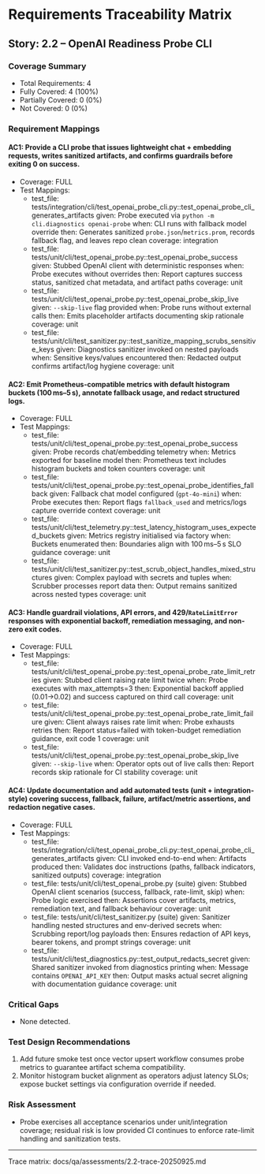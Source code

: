 # Requirements Traceability Matrix

## Story: 2.2 – OpenAI Readiness Probe CLI

### Coverage Summary
- Total Requirements: 4
- Fully Covered: 4 (100%)
- Partially Covered: 0 (0%)
- Not Covered: 0 (0%)

### Requirement Mappings

#### AC1: Provide a CLI probe that issues lightweight chat + embedding requests, writes sanitized artifacts, and confirms guardrails before exiting 0 on success.
- Coverage: FULL
- Test Mappings:
  - test_file: tests/integration/cli/test_openai_probe_cli.py::test_openai_probe_cli_generates_artifacts
    given: Probe executed via `python -m cli.diagnostics openai-probe`
    when: CLI runs with fallback model override
    then: Generates sanitized `probe.json`/`metrics.prom`, records fallback flag, and leaves repo clean
    coverage: integration
  - test_file: tests/unit/cli/test_openai_probe.py::test_openai_probe_success
    given: Stubbed OpenAI client with deterministic responses
    when: Probe executes without overrides
    then: Report captures success status, sanitized chat metadata, and artifact paths
    coverage: unit
  - test_file: tests/unit/cli/test_openai_probe.py::test_openai_probe_skip_live
    given: `--skip-live` flag provided
    when: Probe runs without external calls
    then: Emits placeholder artifacts documenting skip rationale
    coverage: unit
  - test_file: tests/unit/cli/test_sanitizer.py::test_sanitize_mapping_scrubs_sensitive_keys
    given: Diagnostics sanitizer invoked on nested payloads
    when: Sensitive keys/values encountered
    then: Redacted output confirms artifact/log hygiene
    coverage: unit

#### AC2: Emit Prometheus-compatible metrics with default histogram buckets (100 ms–5 s), annotate fallback usage, and redact structured logs.
- Coverage: FULL
- Test Mappings:
  - test_file: tests/unit/cli/test_openai_probe.py::test_openai_probe_success
    given: Probe records chat/embedding telemetry
    when: Metrics exported for baseline model
    then: Prometheus text includes histogram buckets and token counters
    coverage: unit
  - test_file: tests/unit/cli/test_openai_probe.py::test_openai_probe_identifies_fallback
    given: Fallback chat model configured (`gpt-4o-mini`)
    when: Probe executes
    then: Report flags `fallback_used` and metrics/logs capture override context
    coverage: unit
  - test_file: tests/unit/cli/test_telemetry.py::test_latency_histogram_uses_expected_buckets
    given: Metrics registry initialised via factory
    when: Buckets enumerated
    then: Boundaries align with 100 ms–5 s SLO guidance
    coverage: unit
  - test_file: tests/unit/cli/test_sanitizer.py::test_scrub_object_handles_mixed_structures
    given: Complex payload with secrets and tuples
    when: Scrubber processes report data
    then: Output remains sanitized across nested types
    coverage: unit

#### AC3: Handle guardrail violations, API errors, and 429/`RateLimitError` responses with exponential backoff, remediation messaging, and non-zero exit codes.
- Coverage: FULL
- Test Mappings:
  - test_file: tests/unit/cli/test_openai_probe.py::test_openai_probe_rate_limit_retries
    given: Stubbed client raising rate limit twice
    when: Probe executes with max_attempts=3
    then: Exponential backoff applied (0.01→0.02) and success captured on third call
    coverage: unit
  - test_file: tests/unit/cli/test_openai_probe.py::test_openai_probe_rate_limit_failure
    given: Client always raises rate limit
    when: Probe exhausts retries
    then: Report status=failed with token-budget remediation guidance, exit code 1
    coverage: unit
  - test_file: tests/unit/cli/test_openai_probe.py::test_openai_probe_skip_live
    given: `--skip-live`
    when: Operator opts out of live calls
    then: Report records skip rationale for CI stability
    coverage: unit

#### AC4: Update documentation and add automated tests (unit + integration-style) covering success, fallback, failure, artifact/metric assertions, and redaction negative cases.
- Coverage: FULL
- Test Mappings:
  - test_file: tests/integration/cli/test_openai_probe_cli.py::test_openai_probe_cli_generates_artifacts
    given: CLI invoked end-to-end
    when: Artifacts produced
    then: Validates doc instructions (paths, fallback indicators, sanitized outputs)
    coverage: integration
  - test_file: tests/unit/cli/test_openai_probe.py (suite)
    given: Stubbed OpenAI client scenarios (success, fallback, rate-limit, skip)
    when: Probe logic exercised
    then: Assertions cover artifacts, metrics, remediation text, and fallback behaviour
    coverage: unit
  - test_file: tests/unit/cli/test_sanitizer.py (suite)
    given: Sanitizer handling nested structures and env-derived secrets
    when: Scrubbing report/log payloads
    then: Ensures redaction of API keys, bearer tokens, and prompt strings
    coverage: unit
  - test_file: tests/unit/cli/test_diagnostics.py::test_output_redacts_secret
    given: Shared sanitizer invoked from diagnostics printing
    when: Message contains `OPENAI_API_KEY`
    then: Output masks actual secret aligning with documentation guidance
    coverage: unit

### Critical Gaps
- None detected.

### Test Design Recommendations
1. Add future smoke test once vector upsert workflow consumes probe metrics to guarantee artifact schema compatibility.
2. Monitor histogram bucket alignment as operators adjust latency SLOs; expose bucket settings via configuration override if needed.

### Risk Assessment
- Probe exercises all acceptance scenarios under unit/integration coverage; residual risk is low provided CI continues to enforce rate-limit handling and sanitization tests.

---
Trace matrix: docs/qa/assessments/2.2-trace-20250925.md
